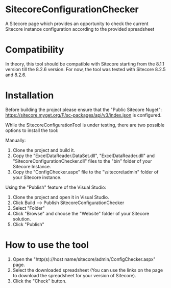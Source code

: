 # SitecoreConfigurationChecker
A Sitecore page which provides an opportunity to check the current Sitecore instance configuration according to the provided spreadsheet

# Compatibility
In theory, this tool should be compatible with Sitecore starting from the 8.1.1 version till the 8.2.6 version.
For now, the tool was tested with Sitecore 8.2.5 and 8.2.6.

# Installation

Before building the project please ensure that the "Public Sitecore Nuget": https://sitecore.myget.org/F/sc-packages/api/v3/index.json is configured.

While the SitecoreConfigurationTool is under testing, there are two possible options to install the tool:

Manually:

1. Clone the project and build it.
2. Copy the "ExcelDataReader.DataSet.dll", "ExcelDataReader.dll" and "SitecoreConfigurationChecker.dll" files to the "bin" folder of your Sitecore Instance.
3. Copy the "ConfigChecker.aspx" file to the "\sitecore\admin" folder of your Sitecore instance.

Using the "Publish" feature of the Visual Studio:

1. Clone the project and open it in Visual Studio.
2. Click Build --> Publish SitecoreConfigurationChecker
3. Select "Folder"
4. Click "Browse" and choose the "Website" folder of your Sitecore solution.
5. Click "Publish" 

# How to use the tool

1. Open the "http(s)://host name/sitecore/admin/ConfigChecker.aspx" page.
2. Select the downloaded spreadsheet (You can use the links on the page to download the spreadsheet for your version of Sitecore).
3. Click the "Check" button.
